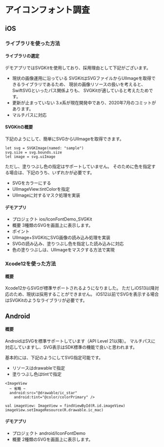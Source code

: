# アイコンフォント調査

## iOS

### ライブラリを使った方法

#### ライブラリの選定
デモアプリではSVGKitを使用しており、採用理由として下記がございます。
- 現状の画像運用に沿っている
SVGKitはSVGファイルからUIImageを取得できるライブラリであるため、
現状の画像リソースの扱いを考えると、SwiftSVGといったパス関係よりも、
SVGKitが適していると考えたためです。
- 更新が止まっていない
3.x系が現在開発中であり、2020年7月のコミットがあります。
- マルチパスに対応

#### SVGKitの概要
下記のようにして、簡単にSVGからUIImageを取得できます。
```
let svg = SVGKImage(named: "sample")
svg.size = svg.bounds.size
let image = svg.uiImage
```

ただし、塗りつぶし色の指定はサポートしていません。
そのために色を指定する場合は、下記のうち、いずれかが必要です。
- SVGをカラーにする
- UIImageView.tintColorを指定
- UIImageに対するマスク処理を実装

#### デモアプリ
- プロジェクト
 ios/IconFontDemo_SVGKit
- 概要
 3種類のSVGを画面上に表示します。
- ポイント
 - UIImage+SVGKitにSVG画像の読み込み処理を実装
 - SVGの読み込み、塗りつぶし色を指定した読み込みに対応
 - 色の塗りつぶしは、UIImageをマスクする方法で実現

### Xcode12を使った方法

#### 概要
Xcode12からSVGが標準サポートされるようになりました。
ただしiOS13以降対応のため、現状は採用することができません。
iOS12以前でSVGを表示する場合はSVGKitのようなライブラリが必要です。


## Android

#### 概要
AndroidはSVGを標準サポートしています（API Level 21以降）。
マルチパスに対応していますし、SVG表示はSDK標準の機能で良いと思われます。

基本的には、下記のようにしてSVG指定可能です。
- リソースはdrawableで指定
- 塗りつぶし色はtintで指定

```
<ImageView
  ~ 省略 ~
  android:src="@drawable/ic_star"
	android:tint="@color/colorPrimary" />

val imageView: ImageView = findViewById(R.id.imageView)
imageView.setImageResource(R.drawable.ic_mac)
```

#### デモアプリ
- プロジェクト
 android/IconFontDemo
- 概要
 2種類のSVGを画面上に表示します。
